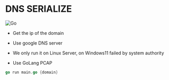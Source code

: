# DNS SERIALIZE

![Go](https://img.shields.io/badge/Network(DNS)-GoLang-informational?style=flat-square&logo=go&logoColor=white&color=2bbc8a)

- Get the ip of the domain

- Use google DNS server

- We only run it on Linux Server, on Windows11 failed by system authority

- Use GoLang PCAP

```go
go run main.go {domain}
```
